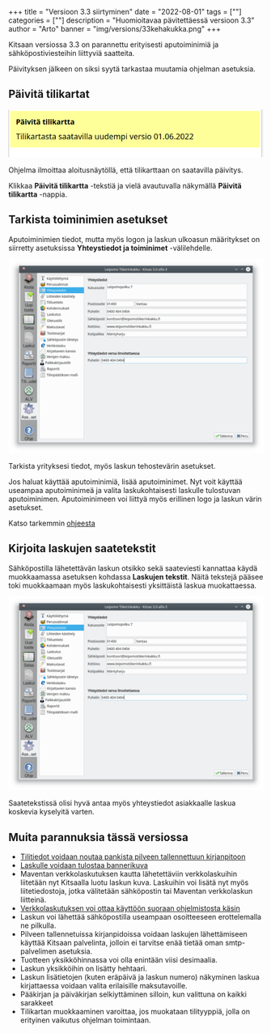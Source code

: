 +++
title = "Versioon 3.3 siirtyminen"
date = "2022-08-01"
tags = [""]
categories = [""]
description = "Huomioitavaa pävitettäessä versioon 3.3"
author = "Arto"
banner = "img/versions/33kehakukka.png"
+++

Kitsaan versiossa 3.3 on parannettu erityisesti aputoiminimiä ja sähköpostiviesteihin liittyviä saatteita.

Päivityksen jälkeen on siksi syytä tarkastaa muutamia ohjelman asetuksia.

## Päivitä tilikartat

<img src="/img/screenshots/paivita.png" class="img-responsive"/>

Ohjelma ilmoittaa aloitusnäytöllä, että tilikarttaan on saatavilla päivitys.

Klikkaa **Päivitä tilikartta** -tekstiä ja vielä avautuvalla näkymällä **Päivitä tilikartta** -nappia.

## Tarkista toiminimien asetukset

Aputoiminimien tiedot, mutta myös logon ja laskun ulkoasun määritykset on siirretty asetuksissa **Yhteystiedot ja toiminimet** -välilehdelle.

<img src="/img/fi/asetukset/yhteystiedot.png" class="img-responsive"/>

Tarkista yrityksesi tiedot, myös laskun tehostevärin asetukset.

Jos haluat käyttää aputoiminimiä, lisää aputoiminimet. Nyt voit käyttää useampaa aputoiminimeä ja valita laskukohtaisesti laskulle tulostuvan aputoiminimen. Aputoiminimeen voi liittyä myös erillinen logo ja laskun värin asetukset.

Katso tarkemmin [ohjeesta](/docs/asetukset/yhteystiedot/)

## Kirjoita laskujen saatetekstit

Sähköpostilla lähetettävän laskun otsikko sekä saateviesti kannattaa käydä muokkaamassa asetuksen kohdassa **Laskujen tekstit**. Näitä tekstejä pääsee toki muokkaamaan myös laskukohtaisesti yksittäistä laskua muokattaessa.

<img src="/img/fi/asetukset/yhteystiedot.png" class="img-responsive"/>

Saatetekstissä olisi hyvä antaa myös yhteystiedot asiakkaalle laskua koskevia kyselyitä varten.

## Muita parannuksia tässä versiossa

- [Tilitiedot voidaan noutaa pankista pilveen tallennettuun kirjanpitoon](/docs/asetukset/tilitapahtumat/)
- [Laskulle voidaan tulostaa bannerikuva](/docs/asetukset/bannerit/)
- Maventan verkkolaskutuksen kautta lähetettäviin verkkolaskuihin liitetään nyt Kitsaalla luotu laskun kuva. Laskuihin voi lisätä nyt myös liitetiedostoja, jotka välitetään sähköpostin tai Maventan verkkolaskun liitteinä.
- [Verkkolaskutuksen voi ottaa käyttöön suoraan ohjelmistosta käsin](/docs/asetukset/verkkolaskut/)
- Laskun voi lähettää sähköpostilla useampaan osoitteeseen erottelemalla ne pilkulla.
- Pilveen tallennetuissa kirjanpidoissa voidaan laskujen lähettämiseen käyttää Kitsaan palvelinta, jolloin ei tarvitse enää tietää oman smtp-palvelimen asetuksia.
- Tuotteen yksikköhinnassa voi olla enintään viisi desimaalia.
- Laskun yksikköihin on lisätty hehtaari.
- Laskun lisätietojen (kuten eräpäivä ja laskun numero) näkyminen laskua kirjattaessa voidaan valita erilaisille maksutavoille.
- Pääkirjan ja päiväkirjan selkiyttäminen silloin, kun valittuna on kaikki sarakkeet
- Tilikartan muokkaaminen varoittaa, jos muokataan tilityyppiä, jolla on erityinen vaikutus ohjelman toimintaan.
